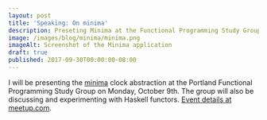 ```yaml
---
layout: post
title: 'Speaking: On minima'
description: Preseting Minima at the Functional Programming Study Group
image: /images/blog/minima/minima.png
imageAlt: Screenshot of the Minima application
draft: true
published: 2017-09-30T00:00:00-08:00
---
```


I will be presenting the [minima](https://minima.brianginsburg.com) clock abstraction at the Portland Functional Programming Study Group on Monday, October 9th. The group will also be discussing and experimenting with Haskell functors. [Event details at meetup.com](https://www.meetup.com/Portland-Functional-Programming-Study-Group/events/242760619/).
